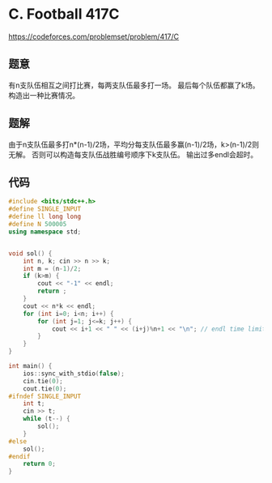 # C. Football 417C
https://codeforces.com/problemset/problem/417/C

## 题意

有n支队伍相互之间打比赛，每两支队伍最多打一场。 最后每个队伍都赢了k场。构造出一种比赛情况。

## 题解

由于n支队伍最多打n*(n-1)/2场，平均分每支队伍最多赢(n-1)/2场，k>(n-1)/2则无解。 否则可以构造每支队伍战胜编号顺序下k支队伍。
输出过多endl会超时。

## 代码

``` cpp
#include <bits/stdc++.h>
#define SINGLE_INPUT
#define ll long long
#define N 500005
using namespace std;


void sol() {
	int n, k; cin >> n >> k;
	int m = (n-1)/2;
	if (k>m) {
		cout << "-1" << endl;
		return ;
	}
	cout << n*k << endl;
	for (int i=0; i<n; i++) {
		for (int j=1; j<=k; j++) {
			cout << i+1 << " " << (i+j)%n+1 << "\n"; // endl time limit exceeded
		}
	}
}

int main() {
	ios::sync_with_stdio(false);
	cin.tie(0);
	cout.tie(0);
#ifndef SINGLE_INPUT
	int t;
	cin >> t;
	while (t--) {
		sol();
	}
#else
	sol();
#endif
	return 0;
}
```